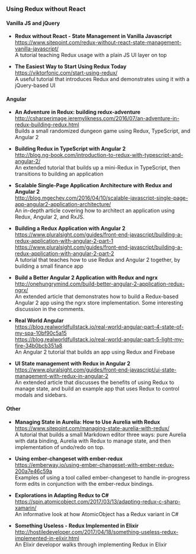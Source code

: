 ### Using Redux without React


#### Vanilla JS and jQuery

- **Redux without React - State Management in Vanilla Javascript**  
  https://www.sitepoint.com/redux-without-react-state-management-vanilla-javascript/  
  A tutorial teaching Redux usage with a plain JS UI layer on top
  
- **The Easiest Way to Start Using Redux Today**  
  https://viktorfonic.com/start-using-redux/  
  A useful tutorial that introduces Redux and demonstrates using it with a jQuery-based UI
   

#### Angular

- **An Adventure in Redux: building redux-adventure**  
  http://csharperimage.jeremylikness.com/2016/07/an-adventure-in-redux-building-redux.html  
  Builds a small randomized dungeon game using Redux, TypeScript, and Angular 2

- **Building Redux in TypeScript with Angular 2**  
  http://blog.ng-book.com/introduction-to-redux-with-typescript-and-angular-2/  
  An extended tutorial that builds up a mini-Redux in TypeScript, then transitions to building an application

- **Scalable Single-Page Application Architecture with Redux and Angular 2**  
  http://blog.mgechev.com/2016/04/10/scalable-javascript-single-page-app-angular2-application-architecture/  
  An in-depth article covering how to architect an application using Redux, Angular 2, and RxJS.  

- **Building a Redux Application with Angular 2**  
  https://www.pluralsight.com/guides/front-end-javascript/building-a-redux-application-with-angular-2-part-1  
  https://www.pluralsight.com/guides/front-end-javascript/building-a-redux-application-with-angular-2-part-2  
  A tutorial that teaches how to use Redux and Angular 2 together, by building a small finance app
  
- **Build a Better Angular 2 Application with Redux and ngrx**  
  http://onehungrymind.com/build-better-angular-2-application-redux-ngrx/  
  An extended article that demonstrates how to build a Redux-based Angular 2 app using the ngrx store implementation.  Some interesting discussion in the comments.
  
- **Real World Angular**  
  https://blog.realworldfullstack.io/real-world-angular-part-4-state-of-my-spa-10bf90c5a15  
  https://blog.realworldfullstack.io/real-world-angular-part-5-light-my-fire-34b0bcb351a8  
  An Angular 2 tutorial that builds an app using Redux and Firebase
  
- **UI State management with Redux in Angular 2**  
  https://www.pluralsight.com/guides/front-end-javascript/ui-state-management-with-redux-in-angular-2  
  An extended article that discusses the benefits of using Redux to manage state, and build an example app that uses Redux to control modals and sidebars.
  
#### Other

- **Managing State in Aurelia: How to Use Aurelia with Redux**  
  https://www.sitepoint.com/managing-state-aurelia-with-redux/  
  A tutorial that builds a small Markdown editor three ways: pure Aurelia with data binding, Aurelia with Redux to manage state, and then implementation of undo/redo on top.
  
- **Using ember-changeset with ember-redux**  
  https://emberway.io/using-ember-changeset-with-ember-redux-200a7e46c59a  
  Examples of using a tool called ember-changeset to handle in-progress form edits in conjunction with the ember-redux bindings.
  
- **Explorations in Adapting Redux to C#**  
  https://spin.atomicobject.com/2017/03/13/adapting-redux-c-sharp-xamarin/  
  An informative look at how AtomicObject has a Redux variant in C#
  
- **Something Useless - Redux Implemented in Elixir**  
  http://hostiledeveloper.com/2017/04/18/something-useless-redux-implemented-in-elixir.html  
  An Elixir developor walks through implementing Redux in Elixir